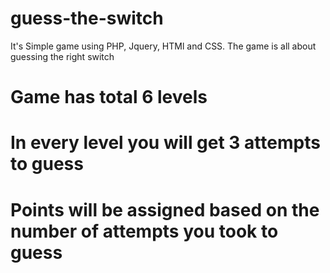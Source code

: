 # guess-the-switch

It's Simple game using PHP, Jquery, HTMl and CSS. The game is all about guessing the right switch

# Game has total 6 levels
# In every level you will get 3 attempts to guess
# Points will be assigned based on the number of attempts you took to guess
